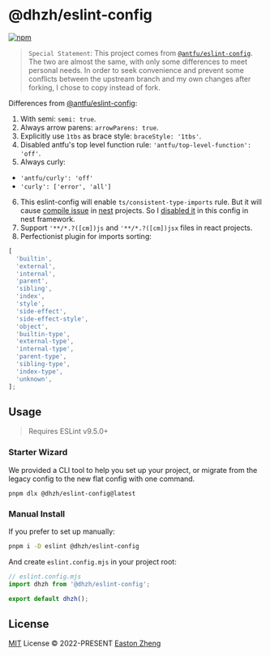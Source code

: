 # @dhzh/eslint-config

[![npm](https://img.shields.io/npm/v/@dhzh/eslint-config?color=444&label=)](https://npmjs.com/package/@antfu/eslint-config)

> `Special Statement`: This project comes from [`@antfu/eslint-config`](https://github.com/antfu/eslint-config). The two are almost the same, with only some differences to meet personal needs. In order to seek convenience and prevent some conflicts between the upstream branch and my own changes after forking, I chose to copy instead of fork.

Differences from [@antfu/eslint-config](https://github.com/antfu/eslint-config/blob/main/README.md):

1. With semi: `semi: true`.
2. Always arrow parens: `arrowParens: true`.
3. Explicitly use `1tbs` as brace style: `braceStyle: '1tbs'`.
4. Disabled antfu's top level function rule: `'antfu/top-level-function': 'off'`.
5. Always curly:

- `'antfu/curly': 'off'`
- `'curly': ['error', 'all']`

6. This eslint-config will enable `ts/consistent-type-imports` rule. But it will cause [compile issue](https://github.com/typescript-eslint/typescript-eslint/issues/2559) in [nest](https://nestjs.com/) projects. So I [disabled it](https://github.com/typescript-eslint/typescript-eslint/issues/2559#issuecomment-692780580) in this config in nest framework.
7. Support `'**/*.?([cm])js` and `'**/*.?([cm])jsx` files in react projects.
8. Perfectionist plugin for imports sorting:

```js
[
  'builtin',
  'external',
  'internal',
  'parent',
  'sibling',
  'index',
  'style',
  'side-effect',
  'side-effect-style',
  'object',
  'builtin-type',
  'external-type',
  'internal-type',
  'parent-type',
  'sibling-type',
  'index-type',
  'unknown',
];
```

## Usage

> Requires ESLint v9.5.0+

### Starter Wizard

We provided a CLI tool to help you set up your project, or migrate from the legacy config to the new flat config with one command.

```shell
pnpm dlx @dhzh/eslint-config@latest
```

### Manual Install

If you prefer to set up manually:

```bash
pnpm i -D eslint @dhzh/eslint-config
```

And create `eslint.config.mjs` in your project root:

```js
// eslint.config.mjs
import dhzh from '@dhzh/eslint-config';

export default dhzh();
```

## License

[MIT](./LICENSE) License &copy; 2022-PRESENT [Easton Zheng](https://github.com/eastonzh)
